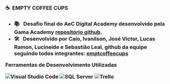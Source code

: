 <h3> ☕ &nbsp;EMPTY COFFEE CUPS <h3/>
  
- 📚 &nbsp; Desafio final do **AeC Digital Academy** desenvolvido pela Gama Academy <a href="https://github.com/educacao-gama/desafios-gama/tree/main/banco%20de%20curriculos/">repositório github</a>.
- 🛠 &nbsp; Desenvolvido por **Caio, Ivanilson, José Victor, Lucas Ramon, Lucineide e Sebastião Leal**, github da equipe seguindo todos integrantes: <a href="https://github.com/emptcoffeecups/">emptcoffeecups</a>
  
 **Ferramentas de Desenvolvimento Utilizadas**

  ![Visual Studio Code](https://img.shields.io/badge/-Visual%20Studio%20Code-333333?style=flat&logo=visual-studio-code&logoColor=007ACC)
  ![SQL Server](https://img.shields.io/badge/-SQL-333333?style=flat&logo=trello&logoColor=007ACC)
  ![Trello](https://img.shields.io/badge/-Trello-333333?style=flat&logo=trello&logoColor=007ACC)

